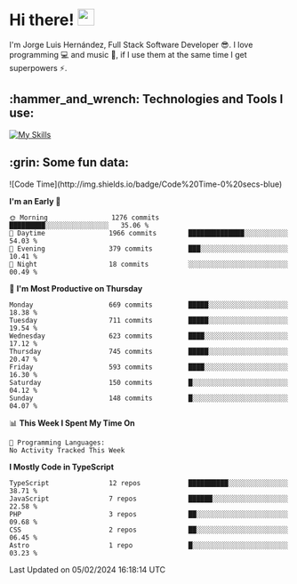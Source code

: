<h1 align="left">
 <abc>
  <br>Hi there! <img src="https://user-images.githubusercontent.com/42378118/110234147-e3259600-7f4e-11eb-95be-0c4047144dea.gif" width="30"><br>
 </abc>
</h1>

I'm Jorge Luis Hernández, Full Stack Software Developer :sunglasses:. I love programming :computer: and music :musical_score:, if I use them at the same time I get superpowers :zap:. 


<h2 align="left">:hammer_and_wrench: Technologies and Tools I use:</h2>

[![My Skills](https://skillicons.dev/icons?i=js,ts,html,css,py,vue,react,next,nest,postgres,mysql)](https://skillicons.dev)

<h2 align="left">:grin: Some fun data:</h2>
<!--START_SECTION:waka-->
![Code Time](http://img.shields.io/badge/Code%20Time-0%20secs-blue)

**I'm an Early 🐤** 

```text
🌞 Morning                1276 commits        █████████░░░░░░░░░░░░░░░░   35.06 % 
🌆 Daytime                1966 commits        ██████████████░░░░░░░░░░░   54.03 % 
🌃 Evening                379 commits         ███░░░░░░░░░░░░░░░░░░░░░░   10.41 % 
🌙 Night                  18 commits          ░░░░░░░░░░░░░░░░░░░░░░░░░   00.49 % 
```
📅 **I'm Most Productive on Thursday** 

```text
Monday                   669 commits         █████░░░░░░░░░░░░░░░░░░░░   18.38 % 
Tuesday                  711 commits         █████░░░░░░░░░░░░░░░░░░░░   19.54 % 
Wednesday                623 commits         ████░░░░░░░░░░░░░░░░░░░░░   17.12 % 
Thursday                 745 commits         █████░░░░░░░░░░░░░░░░░░░░   20.47 % 
Friday                   593 commits         ████░░░░░░░░░░░░░░░░░░░░░   16.30 % 
Saturday                 150 commits         █░░░░░░░░░░░░░░░░░░░░░░░░   04.12 % 
Sunday                   148 commits         █░░░░░░░░░░░░░░░░░░░░░░░░   04.07 % 
```


📊 **This Week I Spent My Time On** 

```text
💬 Programming Languages: 
No Activity Tracked This Week
```

**I Mostly Code in TypeScript** 

```text
TypeScript               12 repos            ██████████░░░░░░░░░░░░░░░   38.71 % 
JavaScript               7 repos             ██████░░░░░░░░░░░░░░░░░░░   22.58 % 
PHP                      3 repos             ██░░░░░░░░░░░░░░░░░░░░░░░   09.68 % 
CSS                      2 repos             ██░░░░░░░░░░░░░░░░░░░░░░░   06.45 % 
Astro                    1 repo              █░░░░░░░░░░░░░░░░░░░░░░░░   03.23 % 
```




 Last Updated on 05/02/2024 16:18:14 UTC
<!--END_SECTION:waka-->
